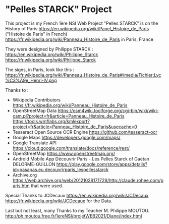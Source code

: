 # "Pelles STARCK" Project

This project is my French 1ère NSI Web Project 
"Pelles STARCK" is on the History of Paris
https://en.wikipedia.org/wiki/Panel_Histoire_de_Paris
("Histoire de Paris" in French)
https://fr.wikipedia.org/wiki/Panneau_Histoire_de_Paris
in Paris, France

They were designed by Philippe STARCK : 
https://en.wikipedia.org/wiki/Philippe_Starck
https://fr.wikipedia.org/wiki/Philippe_Starck

The signs, in Paris, look like this : 
https://fr.wikipedia.org/wiki/Panneau_Histoire_de_Paris#/media/Fichier:Lyc%C3%A9e_Henri-IV.png

Thanks to : 
+ Wikipedia Contributors
https://fr.wikipedia.org/wiki/Panneau_Histoire_de_Paris
+ OpenStreetMap Data
https://osm4wiki.toolforge.org/cgi-bin/wiki/wiki-osm.pl?project=fr&article=Panneau_Histoire_de_Paris
https://tools.wmflabs.org/kmlexport?project=fr&article=Panneau_Histoire_de_Paris&usecache=0
+ Tesseract Open Source OCR Engine
https://github.com/tesseract-ocr
+ Google Maps
https://developers.google.com/maps/
+ Google Translate API
https://cloud.google.com/translate/docs/reference/rest/
+ OpenStreetMap
https://www.openstreetmap.org/
+ Android Mobile App
Découvrir Paris - Les Pelles Starck
of
Gaëtan DELORME-GUILLON
https://play.google.com/store/apps/details?id=pasapas.eu.decouvrirparis_lespellesstarck
+ Archive.org
https://web.archive.org/web/20121028171729/http://claude.rohee.com/paris.htm
that were used. 

Special Thanks to JCDecaux
https://en.wikipedia.org/wiki/JCDecaux
https://fr.wikipedia.org/wiki/JCDecaux
for the Data. 

Last but not least, many Thanks to my Teacher M. Philippe MOUTOU.
http://ph.moutou.free.fr/1ereNSI/projetWEB2021/Diane/index.html

